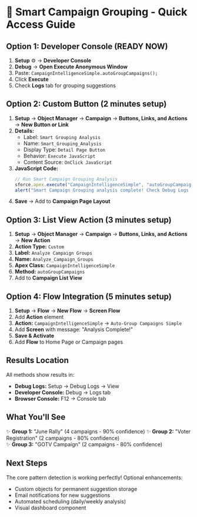 # 🚀 Smart Campaign Grouping - Quick Access Guide

## Option 1: Developer Console (READY NOW)
1. **Setup** ⚙️ → **Developer Console**  
2. **Debug** → **Open Execute Anonymous Window**
3. Paste: `CampaignIntelligenceSimple.autoGroupCampaigns();`
4. Click **Execute**
5. Check **Logs** tab for grouping suggestions

## Option 2: Custom Button (2 minutes setup)
1. **Setup** → **Object Manager** → **Campaign** → **Buttons, Links, and Actions** → **New Button or Link**
2. **Details:**
   - Label: `Smart Grouping Analysis`
   - Name: `Smart_Grouping_Analysis`  
   - Display Type: `Detail Page Button`
   - Behavior: `Execute JavaScript`
   - Content Source: `OnClick JavaScript`
3. **JavaScript Code:**
   ```javascript
   // Run Smart Campaign Grouping Analysis
   sforce.apex.execute("CampaignIntelligenceSimple", "autoGroupCampaigns", {});
   alert("Smart Campaign Grouping analysis complete! Check Debug Logs for results.");
   ```
4. **Save** → Add to **Campaign Page Layout**

## Option 3: List View Action (3 minutes setup)
1. **Setup** → **Object Manager** → **Campaign** → **Buttons, Links, and Actions** → **New Action**
2. **Action Type:** `Custom`
3. **Label:** `Analyze Campaign Groups`
4. **Name:** `Analyze_Campaign_Groups`
5. **Apex Class:** `CampaignIntelligenceSimple`
6. **Method:** `autoGroupCampaigns`
7. Add to **Campaign List View**

## Option 4: Flow Integration (5 minutes setup)
1. **Setup** → **Flow** → **New Flow** → **Screen Flow**
2. Add **Action** element
3. **Action:** `CampaignIntelligenceSimple` → `Auto-Group Campaigns Simple`
4. Add **Screen** with message: "Analysis Complete!"
5. **Save & Activate**
6. Add **Flow** to Home Page or Campaign pages

## Results Location
All methods show results in:
- **Debug Logs:** Setup → Debug Logs → View
- **Developer Console:** Debug → Logs tab  
- **Browser Console:** F12 → Console tab

## What You'll See
✨ **Group 1:** "June Rally" (4 campaigns - 90% confidence)
✨ **Group 2:** "Voter Registration" (2 campaigns - 80% confidence)  
✨ **Group 3:** "GOTV Campaign" (2 campaigns - 80% confidence)

## Next Steps
The core pattern detection is working perfectly! Optional enhancements:
- Custom objects for permanent suggestion storage
- Email notifications for new suggestions
- Automated scheduling (daily/weekly analysis)
- Visual dashboard component